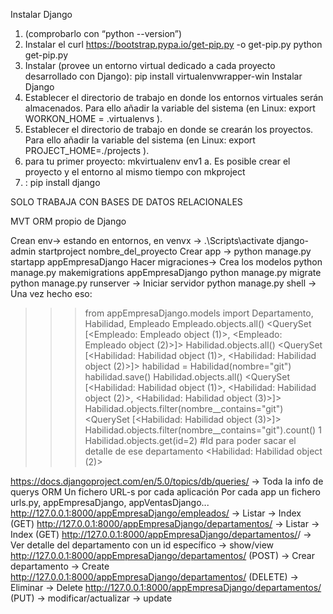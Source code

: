 Instalar Django
1. (comprobarlo con “python --version”)
2. Instalar el
curl https://bootstrap.pypa.io/get-pip.py -o get-pip.py
python get-pip.py
3. Instalar (provee un entorno virtual dedicado a
cada proyecto desarrollado con Django):
pip install virtualenvwrapper-win
Instalar Django
4. Establecer el directorio de trabajo en donde los entornos virtuales
serán almacenados. Para ello añadir la variable del sistema
 (en Linux: export WORKON_HOME = .virtualenvs ).
5. Establecer el directorio de trabajo en donde se crearán los proyectos.
Para ello añadir la variable del sistema (en Linux:
export PROJECT_HOME=./projects ).
6. para tu primer proyecto: mkvirtualenv env1
a. Es posible crear el proyecto y el entorno al mismo tiempo con mkproject
7. : pip install django

SOLO TRABAJA CON BASES DE DATOS RELACIONALES

MVT
ORM propio de Django

Crean env-> estando en entornos, en venvx -> .\Scripts\activate
django-admin startproject nombre_del_proyecto
Crear app -> python manage.py startapp appEmpresaDjango
Hacer migraciones-> Crea los modelos
python manage.py makemigrations appEmpresaDjango
python manage.py migrate
python manage.py runserver -> Iniciar servidor
python manage.py shell
-> Una vez hecho eso:
>>> from appEmpresaDjango.models import Departamento, Habilidad, Empleado
>>> Empleado.objects.all()
<QuerySet [<Empleado: Empleado object (1)>, <Empleado: Empleado object (2)>]>
>>> Habilidad.objects.all()
<QuerySet [<Habilidad: Habilidad object (1)>, <Habilidad: Habilidad object (2)>]>
>>> habilidad = Habilidad(nombre="git")
>>> habilidad.save()
>>> Habilidad.objects.all()
<QuerySet [<Habilidad: Habilidad object (1)>, <Habilidad: Habilidad object (2)>, <Habilidad: Habilidad object (3)>]>
>>> Habilidad.objects.filter(nombre__contains="git")
<QuerySet [<Habilidad: Habilidad object (3)>]>
>>> Habilidad.objects.filter(nombre__contains="git").count()
1
>>> Habilidad.objects.get(id=2)      #Id para poder sacar el detalle de ese departamento
<Habilidad: Habilidad object (2)>

https://docs.djangoproject.com/en/5.0/topics/db/queries/
-> Toda la info de querys ORM
Un fichero URL-s por cada aplicación
Por cada app un fichero urls.py, appEmpresaDjango, appVentasDjango...
http://127.0.0.1:8000/appEmpresaDjango/empleados/ -> Listar -> Index (GET)
http://127.0.0.1:8000/appEmpresaDjango/departamentos/ -> Listar -> Index (GET)
http://127.0.0.1:8000/appEmpresaDjango/departamentos/<id>/ -> Ver detalle del departamento con un id específico -> show/view
http://127.0.0.1:8000/appEmpresaDjango/departamentos/ (POST) -> Crear departamento -> Create
http://127.0.0.1:8000/appEmpresaDjango/departamentos/<id> (DELETE) -> Eliminar -> Delete
http://127.0.0.1:8000/appEmpresaDjango/departamentos/<id> (PUT)  -> modificar/actualizar -> update
